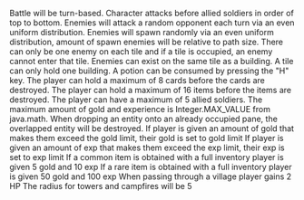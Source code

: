 Battle will be turn-based.
Character attacks before allied soldiers in order of top to bottom.
Enemies will attack a random opponent each turn via an even uniform distribution.
Enemies will spawn randomly via an even uniform distribution, amount of spawn enemies will be relative to path size.
There can only be one enemy on each tile and if a tile is occupied, an enemy cannot enter that tile.
Enemies can exist on the same tile as a building.
A tile can only hold one building.
A potion can be consumed by pressing the "H" key.
The player can hold a maximum of 8 cards before the cards are destroyed.
The player can hold a maximum of 16 items before the items are destroyed.
The player can have a maximum of 5 allied soldiers.
The maximum amount of gold and experience is Integer.MAX_VALUE from java.math.
When dropping an entity onto an already occupied pane, the overlapped entity will be destroyed.
If player is given an amount of gold that makes them exceed the gold limit, their gold is set to gold limit
If player is given an amount of exp that makes them exceed the exp limit, their exp is set to exp limit
If a common item is obtained with a full inventory player is given 5 gold and 10 exp
If a rare item is obtained with a full inventory player is given 50 gold and 100 exp
When passing through a village player gains 2 HP
The radius for towers and campfires will be 5
